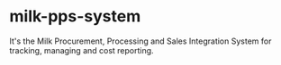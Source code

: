# milk-pps-system
It's the Milk Procurement, Processing and Sales Integration System for tracking, managing and cost reporting.

